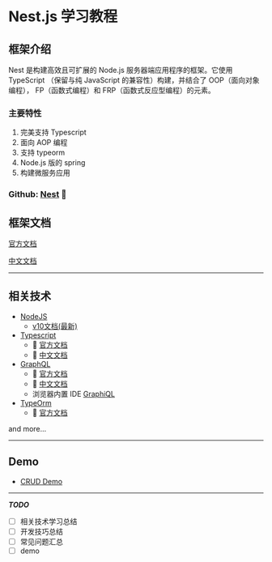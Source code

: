 # Nest.js 学习教程

## 框架介绍

Nest 是构建高效且可扩展的 Node.js 服务器端应用程序的框架。它使用 TypeScript （保留与纯 JavaScript 的兼容性）构建，并结合了 OOP（面向对象编程）， FP（函数式编程）和 FRP（函数式反应型编程）的元素。

### 主要特性

1. 完美支持 Typescript
2. 面向 AOP 编程
3. 支持 typeorm
4. Node.js 版的 spring
5. 构建微服务应用

### Github: [Nest](https://github.com/nestjs/nest) 🎁

## 框架文档

[官方文档](https://docs.nestjs.com)

[中文文档](https://docs.nestjs.cn)

----------

## 相关技术

- [NodeJS](https://nodejs.org)
  - [v10文档(最新)](https://nodejs.org/dist/latest-v10.x/docs/api/)
- [Typescript](https://www.typescriptlang.org)
  - 📖 [官方文档](https://www.typescriptlang.org/docs/home.html)
  - 📖 [中文文档](https://www.tslang.cn/docs/home.html)
- [GraphQL](https://github.com/graphql/graphql-js)
  - 📖 [官方文档](https://graphql.org)
  - 📖 [中文文档](https://graphql.cn)
  - 浏览器内置 IDE [GraphiQL](https://github.com/graphql/graphiql)
- [TypeOrm](https://github.com/typeorm/typeorm)
  - 📖 [官方文档](http://typeorm.io)

and more...

----------

## Demo

- [CRUD Demo](./demo/crud-demo/README.md)

----------

***TODO***

- [ ] 相关技术学习总结
- [ ] 开发技巧总结
- [ ] 常见问题汇总
- [ ] demo
